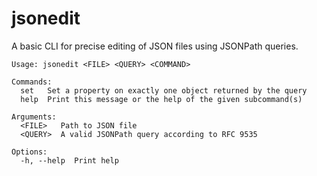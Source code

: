 # jsonedit

A basic CLI for precise editing of JSON files using JSONPath queries.

```
Usage: jsonedit <FILE> <QUERY> <COMMAND>

Commands:
  set   Set a property on exactly one object returned by the query
  help  Print this message or the help of the given subcommand(s)

Arguments:
  <FILE>   Path to JSON file
  <QUERY>  A valid JSONPath query according to RFC 9535

Options:
  -h, --help  Print help
```
